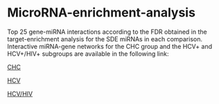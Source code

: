 # MicroRNA-enrichment-analysis

Top 25 gene-miRNA interactions according to the FDR obtained in the target-enrichment analysis for the SDE miRNAs in each comparison. Interactive miRNA-gene networks for the CHC group and the HCV+ and HCV+/HIV+ subgroups are available in the following link:

[CHC](https://valvapamela.github.io/MicroRNA-enrichment-analysis/NETWORK_CHC.html)

[HCV](https://valvapamela.github.io/MicroRNA-enrichment-analysis/NETWORK_HCV.html)

[HCV/HIV](https://valvapamela.github.io/MicroRNA-enrichment-analysis/NETWORK_HCV_HIV.html)

